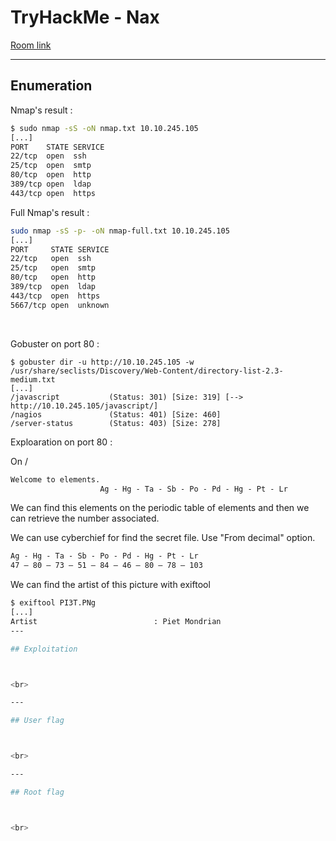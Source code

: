 # TryHackMe - Nax

[Room link](https://tryhackme.com/room/nax)

---

## Enumeration

Nmap's result :

```bash
$ sudo nmap -sS -oN nmap.txt 10.10.245.105                                       1 ⨯
[...]
PORT    STATE SERVICE
22/tcp  open  ssh
25/tcp  open  smtp
80/tcp  open  http
389/tcp open  ldap
443/tcp open  https
```

Full Nmap's result :

```bash
sudo nmap -sS -p- -oN nmap-full.txt 10.10.245.105
[...]
PORT     STATE SERVICE
22/tcp   open  ssh
25/tcp   open  smtp
80/tcp   open  http
389/tcp  open  ldap
443/tcp  open  https
5667/tcp open  unknown
```

<br>

Gobuster on port 80 :

```
$ gobuster dir -u http://10.10.245.105 -w /usr/share/seclists/Discovery/Web-Content/directory-list-2.3-medium.txt 
[...]
/javascript           (Status: 301) [Size: 319] [--> http://10.10.245.105/javascript/]
/nagios               (Status: 401) [Size: 460]                                       
/server-status        (Status: 403) [Size: 278] 
```

Exploaration on port 80 :

On /

```txt
Welcome to elements.
					Ag - Hg - Ta - Sb - Po - Pd - Hg - Pt - Lr
```

We can find this elements on the periodic table of elements and then we can retrieve the number associated.

We can use cyberchief for find the secret file. Use "From decimal" option.

```txt
Ag - Hg - Ta - Sb - Po - Pd - Hg - Pt - Lr
47 – 80 – 73 – 51 – 84 – 46 – 80 – 78 – 103
```

We can find the artist of this picture with exiftool

```bash
$ exiftool PI3T.PNg
[...]
Artist                          : Piet Mondrian
---

## Exploitation



<br>

---

## User flag



<br>

---

## Root flag



<br>
